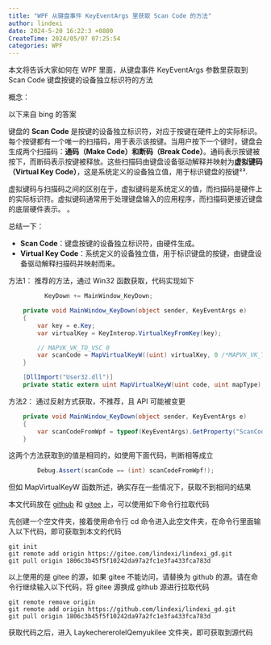 ```yaml
---
title: "WPF 从键盘事件 KeyEventArgs 里获取 Scan Code 的方法"
author: lindexi
date: 2024-5-20 16:22:3 +0800
CreateTime: 2024/05/07 07:25:54
categories: WPF
---
```


本文将告诉大家如何在 WPF 里面，从键盘事件 KeyEventArgs 参数里获取到 Scan Code 键盘按键的设备独立标识符的方法

<!--more-->


<!-- CreateTime:2024/05/07 07:25:54 -->

<!-- 发布 -->
<!-- 博客 -->

概念：

以下来自 bing 的答案

键盘的 **Scan Code** 是按键的设备独立标识符，对应于按键在硬件上的实际标识。每个按键都有一个唯一的扫描码，用于表示该按键。当用户按下一个键时，键盘会生成两个扫描码：**通码（Make Code）**和**断码（Break Code）**。通码表示按键被按下，而断码表示按键被释放。这些扫描码由键盘设备驱动解释并映射为**虚拟键码（Virtual Key Code）**，这是系统定义的设备独立值，用于标识键盘的按键²³.

虚拟键码与扫描码之间的区别在于，虚拟键码是系统定义的值，而扫描码是硬件上的实际标识符。虚拟键码通常用于处理键盘输入的应用程序，而扫描码更接近键盘的底层硬件表示。 。

总结一下：
- **Scan Code**：键盘按键的设备独立标识符，由硬件生成。
- **Virtual Key Code**：系统定义的设备独立值，用于标识键盘的按键，由键盘设备驱动解释扫描码并映射而来。

方法1： 推荐的方法，通过 Win32 函数获取，代码实现如下

```csharp
          KeyDown += MainWindow_KeyDown;

    private void MainWindow_KeyDown(object sender, KeyEventArgs e)
    {
        var key = e.Key;
        var virtualKey = KeyInterop.VirtualKeyFromKey(key);

        // MAPVK_VK_TO_VSC 0
        var scanCode = MapVirtualKeyW((uint) virtualKey, 0 /*MAPVK_VK_TO_VSC*/);
    }

    [DllImport("User32.dll")]
    private static extern uint MapVirtualKeyW(uint code, uint mapType);
```

方法2： 通过反射方式获取，不推荐，且 API 可能被变更

```csharp
    private void MainWindow_KeyDown(object sender, KeyEventArgs e)
    {
        var scanCodeFromWpf = typeof(KeyEventArgs).GetProperty("ScanCode", BindingFlags.Public | BindingFlags.NonPublic | BindingFlags.Instance)!.GetValue(e);
    }
```

这两个方法获取到的值是相同的，如使用下面代码，判断相等成立

```csharp
        Debug.Assert(scanCode == (int) scanCodeFromWpf!);
```

但如 MapVirtualKeyW 函数所述，确实存在一些情况下，获取不到相同的结果


本文代码放在 [github](https://github.com/lindexi/lindexi_gd/tree/1806c3b45f5f10242da97a2fc1e3fa433fca783d/LaykechererolelQemyukilee) 和 [gitee](https://gitee.com/lindexi/lindexi_gd/tree/1806c3b45f5f10242da97a2fc1e3fa433fca783d/LaykechererolelQemyukilee) 上，可以使用如下命令行拉取代码

先创建一个空文件夹，接着使用命令行 cd 命令进入此空文件夹，在命令行里面输入以下代码，即可获取到本文的代码

```
git init
git remote add origin https://gitee.com/lindexi/lindexi_gd.git
git pull origin 1806c3b45f5f10242da97a2fc1e3fa433fca783d
```

以上使用的是 gitee 的源，如果 gitee 不能访问，请替换为 github 的源。请在命令行继续输入以下代码，将 gitee 源换成 github 源进行拉取代码

```
git remote remove origin
git remote add origin https://github.com/lindexi/lindexi_gd.git
git pull origin 1806c3b45f5f10242da97a2fc1e3fa433fca783d
```

获取代码之后，进入 LaykechererolelQemyukilee 文件夹，即可获取到源代码
